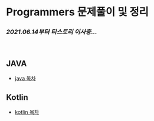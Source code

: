 # Programmers 문제풀이 및 정리
### *2021.06.14부터 티스토리 이사중...*

</br>

## JAVA
- [java 목차](./Java/java-md/programmers-java-idx.md)

## Kotlin
- [kotlin 목차](./Kotlin/kotlin-md/programmers-kotlin-idx.md)